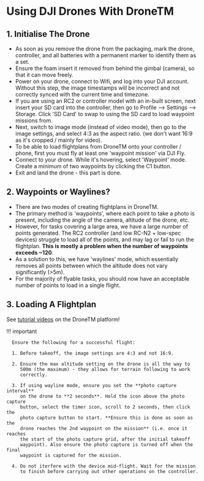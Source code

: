 # Using DJI Drones With DroneTM

## 1. Initialise The Drone

- As soon as you remove the drone from the packaging, mark the drone,
  controller, and all batteries with a permanent marker to identify
  them as a set.
- Ensure the foam insert it removed from behind the gimbal (camera),
  so that it can move freely.
- Power on your drone, connect to Wifi, and log into your DJI account.
  Without this step, the image timestamps will be incorrect and not
  correctly synced with the current time and timezone.
- If you are using an RC2 or controller model with an in-built screen,
  next insert your SD card into the controller, then go to
  Profile --> Settings --> Storage. Click 'SD Card' to swap to using the
  SD card to load waypoint missions from.
- Next, switch to image mode (instead of video mode), then go to the image
  settings, and select 4:3 as the aspect ratio.
  (we don't want 16:9 as it's cropped / mainly for video).
- To be able to load flightplans from DroneTM onto your controller / phone,
  first you must fly at least one 'waypoint mission' via DJI Fly.
- Connect to your drone. While it's hovering, select 'Waypoint' mode.
  Create a minimum of two waypoints by clicking the C1 button.
- Exit and land the drone - this part is done.

## 2. Waypoints or Waylines?

- There are two modes of creating flightplans in DroneTM.
- The primary method is 'waypoints', where each point to take a photo
  is present, including the angle of the camera, altitude of the drone,
  etc.
- However, for tasks covering a large area, we have a large number of
  points generated. The RC2 controller (and low RC-N2 + low-spec devices)
  struggle to load all of the points, and may lag or fail to run the
  flightplan. **This is mostly a problem when the number of waypoints
  exceeds ~120**.
- As a solution to this, we have 'waylines' mode, which essentially removes
  all points between which the altitude does not vary significantly (>5m).
- For the majority of flyable tasks, you should now have an acceptable
  number of points to load in a single flight.

## 3. Loading A Flightplan

See [tutorial videos](https://dronetm.org/tutorials) on the DroneTM platform!

!!! important

      Ensure the following for a successful flight:

      1. Before takeoff, the image settings are 4:3 and not 16:9.

      2. Ensure the max altitude setting on the drone is all the way to
         500m (the maximum) - they allows for terrain following to work
         correctly.

      3. If using wayline mode, ensure you set the **photo capture interval**
         on the drone to **2 seconds**. Hold the icon above the photo capture
         button, select the timer icon, scroll to 2 seconds, then click the
         photo capture button to start. **Ensure this is done as soon as the
         drone reaches the 2nd waypoint on the mission** (i.e. once it reaches
         the start of the photo capture grid, after the initial takeoff
         waypoint). Also ensure the photo capture is turned off when the final
         waypoint is captured for the mission.

      4. Do not iterfere with the device mid-flight. Wait for the mission
         to finish before carrying out other operations on the controller.
